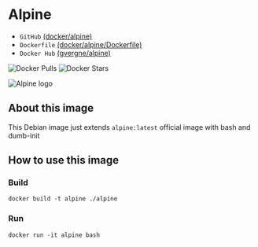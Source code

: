 # Alpine

* `GitHub`        [(docker/alpine)](https://github.com/geoffroyvergne/docker/tree/master/alpine)
* `Dockerfile`    [(docker/alpine/Dockerfile)](https://github.com/geoffroyvergne/docker/blob/master/alpine/Dockerfile)
* `Docker Hub`    [(gvergne/alpine)](https://hub.docker.com/r/gvergne/alpine/)

![Docker Pulls](https://img.shields.io/docker/pulls/alpine/alpine.svg) ![Docker Stars](https://img.shields.io/docker/stars/gvergne/alpine.svg)

![Alpine logo](https://avatars0.githubusercontent.com/u/7600810?v=3&s=200)

## About this image
This Debian image just extends `alpine:latest` official image with bash and dumb-init

## How to use this image

### Build
```
docker build -t alpine ./alpine
```
               
### Run
```               
docker run -it alpine bash
```
